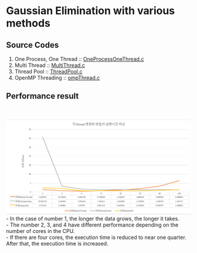 # Gaussian Elimination with various methods

## Source Codes

1. One Process, One Thread :: [OneProcessOneThread.c](https://github.com/KeonHeeLee/Gaussian-elimination-with-thread/blob/master/src/OneProcessOneThread.c)
2. Multi Thread :: [MultiThread.c](https://github.com/KeonHeeLee/Gaussian-elimination-with-thread/blob/master/src/MultiThread.c)
3. Thread Pool :: [ThreadPool.c](https://github.com/KeonHeeLee/Gaussian-elimination-with-thread/blob/master/src/ThreadPool.c)
4. OpenMP Threading :: [ompThread.c](https://github.com/KeonHeeLee/Gaussian-elimination-with-thread/blob/master/src/ompThread.c)


## Performance result
<br>
<br>
<img src="https://github.com/KeonHeeLee/Gaussian-elimination-with-thread/blob/master/image/28.PNG">
<br>
- In the case of number 1, the longer the data grows, the longer it takes.<br>
- The number 2, 3, and 4 have different performance depending on the number of cores in the CPU.<br>
- If there are four cores, the execution time is reduced to near one quarter. After that, the execution time is increased.<br>
